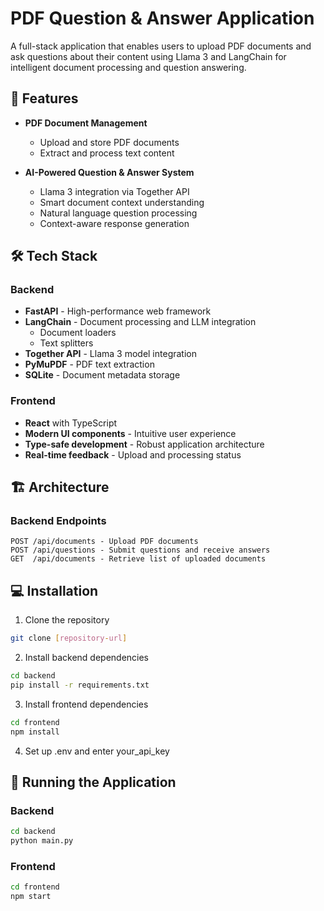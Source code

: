 # PDF Question & Answer Application

A full-stack application that enables users to upload PDF documents and ask questions about their content using Llama 3 and LangChain for intelligent document processing and question answering.

## 🚀 Features

- **PDF Document Management**
  - Upload and store PDF documents
  - Extract and process text content

- **AI-Powered Question & Answer System**
  - Llama 3 integration via Together API
  - Smart document context understanding
  - Natural language question processing
  - Context-aware response generation

## 🛠️ Tech Stack

### Backend
- **FastAPI** - High-performance web framework
- **LangChain** - Document processing and LLM integration
  - Document loaders
  - Text splitters
- **Together API** - Llama 3 model integration
- **PyMuPDF** - PDF text extraction
- **SQLite** - Document metadata storage

### Frontend
- **React** with TypeScript
- **Modern UI components** - Intuitive user experience
- **Type-safe development** - Robust application architecture
- **Real-time feedback** - Upload and processing status


## 🏗️ Architecture

### Backend Endpoints
```
POST /api/documents - Upload PDF documents
POST /api/questions - Submit questions and receive answers
GET  /api/documents - Retrieve list of uploaded documents
```

## 💻 Installation

1. Clone the repository
```bash
git clone [repository-url]
```

2. Install backend dependencies
```bash
cd backend
pip install -r requirements.txt
```

3. Install frontend dependencies
```bash
cd frontend
npm install
```

4. Set up .env and enter your_api_key

## 🚦 Running the Application

### Backend
```bash
cd backend
python main.py
```

### Frontend
```bash
cd frontend
npm start
```